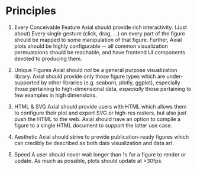 # Principles

1. Every Conceivable Feature
Axial should provide rich interactivity. (Just about) Every single gesture (click, drag, ...) on every part of the figure should be mapped to some manipulation of that figure.
Further, Axial plots should be highly configurable -- all common visualization permuataions should be reachable, and have frontend UI components devoted to producing them.

2. Unique Figures
Axial should *not* be a general purpose visualization library.
Axial should provide only those figure types which are under-supported by other libraries (e.g. seaborn, plotly, ggplot), especially those pertaining to high-dimensional data, *especially* those pertaining to few examples in high dimensions.

3. HTML & SVG
Axial should provide users with HTML which allows them to configure their plot and export SVG or high-res rasters, but also just push the HTML to the web. Axial should have an option to compile a figure to a single HTML document to support the latter use case.

4. Aesthetic
Axial should strive to provide publication-ready figures which can credibly be described as both data visualization and data art.

5. Speed
A user should never wait longer than 1s for a figure to render or update. As much as possible, plots should update at >30fps.

